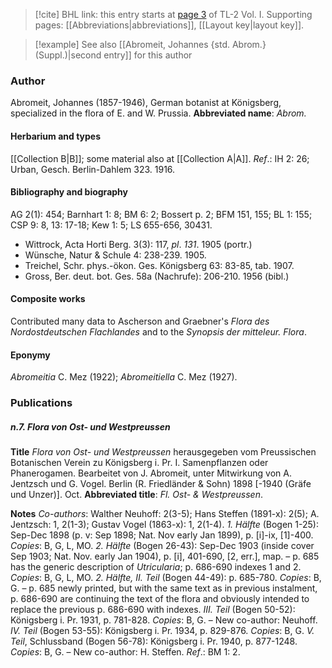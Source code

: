 > [!cite] BHL link: this entry starts at [page 3](https://www.biodiversitylibrary.org/page/33120096) of TL-2 Vol. I.
> Supporting pages: [[Abbreviations|abbreviations]], [[Layout key|layout key]].

> [!example] See also [[Abromeit, Johannes {std. Abrom.} (Suppl.)|second entry]] for this author

### Author

Abromeit, Johannes (1857-1946), German botanist at Königsberg, specialized in the flora of E. and W. Prussia. 
**Abbreviated name**: *Abrom.*

#### Herbarium and types

[[Collection B|B]]; some material also at [[Collection A|A]].
*Ref*.: IH 2: 26; Urban, Gesch. Berlin-Dahlem 323. 1916.

#### Bibliography and biography

AG 2(1): 454; Barnhart 1: 8; BM 6: 2; Bossert p. 2; BFM 151, 155; BL 1: 155; CSP 9: 8, 13: 17-18; Kew 1: 5; LS 655-656, 30431.
- Wittrock, Acta Horti Berg. 3(3): 117, *pl*. *131*. 1905 (portr.)
- Wünsche, Natur & Schule 4: 238-239. 1905.
- Treichel, Schr. phys.-ökon. Ges. Königsberg 63: 83-85, tab. 1907.
- Gross, Ber. deut. bot. Ges. 58a (Nachrufe): 206-210. 1956 (bibl.)

#### Composite works

Contributed many data to Ascherson and Graebner's *Flora des Nordostdeutschen Flachlandes* and to the *Synopsis der mitteleur. Flora*.

#### Eponymy

*Abromeitia* C. Mez (1922); *Abromeitiella* C. Mez (1927).

### Publications

##### n.7. Flora von Ost- und Westpreussen

**Title**
*Flora von Ost- und Westpreussen* herausgegeben vom Preussischen Botanischen Verein zu Königsberg i. Pr. I. Samenpflanzen oder Phanerogamen. Bearbeitet von J. Abromeit, unter Mitwirkung von A. Jentzsch und G. Vogel. Berlin (R. Friedländer & Sohn) 1898 \[-1940 (Gräfe und Unzer)\]. Oct.
**Abbreviated title**: *Fl. Ost- & Westpreussen*.

**Notes**
*Co-authors*: Walther Neuhoff: 2(3-5); Hans Steffen (1891-x): 2(5); A. Jentzsch: 1, 2(1-3); Gustav Vogel (1863-x): 1, 2(1-4).
*1. Hälfte* (Bogen 1-25): Sep-Dec 1898 (p. v: Sep 1898; Nat. Nov early Jan 1899), p. \[i\]-ix, \[1\]-400. *Copies*: B, G, L, MO.
*2. Hälfte* (Bogen 26-43): Sep-Dec 1903 (inside cover Sep 1903; Nat. Nov. early Jan 1904), p. \[i\], 401-690, \[2, err.\], map. – p. 685 has the generic description of *Utricularia*; p. 686-690 indexes 1 and 2. *Copies*: B, G, L, MO.
*2. Hälfte, II. Teil* (Bogen 44-49): p. 685-780. *Copies*: B, G. – p. 685 newly printed, but with the same text as in previous instalment, p. 686-690 are continuing the text of the flora and obviously intended to replace the previous p. 686-690 with indexes.
*III. Teil* (Bogen 50-52): Königsberg i. Pr. 1931, p. 781-828. *Copies*: B, G. – New co-author: Neuhoff.
*IV. Teil* (Bogen 53-55): Königsberg i. Pr. 1934, p. 829-876. *Copies*: B, G.
*V. Teil*, Schlussband (Bogen 56-78): Königsberg i. Pr. 1940, p. 877-1248. *Copies*: B, G. – New co-author: H. Steffen.
*Ref*.: BM 1: 2.

